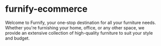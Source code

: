 # furnify-ecommerce
Welcome to Furnify, your one-stop destination for all your furniture needs. Whether you're furnishing your home, office, or any other space, we provide an extensive collection of high-quality furniture to suit your style and budget.
